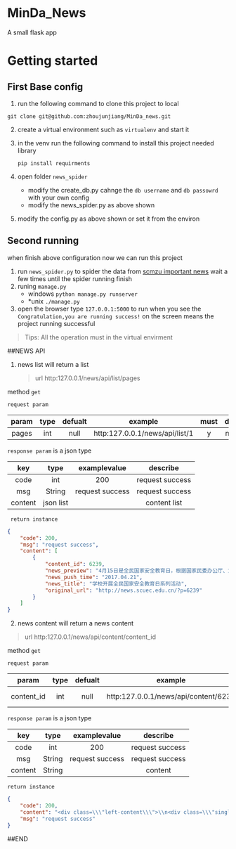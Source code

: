 
# MinDa_News
A small flask app

# Getting started
## First Base config
1. run the following  command to clone this project to local

 `git clone git@github.com:zhoujunjiang/MinDa_news.git`

2. create a virtual environment such as `virtualenv` and start it
3. in the venv run the following command to install this project needed library

    `pip install requirments`

4. open folder `news_spider`
    - modify the create_db.py cahnge the `db username` and `db passowrd` with your own config
    - modify the news_spider.py as above shown

5. modify the config.py as above shown or set it from the environ

## Second running

when finish above configuration now we can run this project

1. run `news_spider.py` to spider the data from [scmzu important news](http://news.scuec.edu.cn/?cat)
    wait a few times until the spider running finish
2. runing `manage.py`
    - windows  `python manage.py runserver`
    - *unix `./manage.py`
3. open the browser type `127.0.0.1:5000` to run when you see the `Congratulation,you are running success!` on the screen means the project running successful

>Tips: All the operation must in the virtual envirment

##NEWS API

1. news list will return a list
    >url http:127.0.0.1/news/api/list/pages

method `get`


`request param`

| param        | type   |  defualt  |example |must | describe |
| :--------:  | :-----:  | :----:  |:---:|:---:|:---:|
| pages| int|null|http:127.0.0.1/news/api/list/1|y|news list|

`response param`  is a json type
    
| key        | type   |  examplevalue   | describe |
| :--------:  | :-----:  | :----:  |:---:|
| code        |     int| 200      | request success|
|msg        | String|request success|request success|
|content|json list||content list|

` return instance`

```json
{
    "code": 200,
    "msg": "request success",
    "content": [
        {
            "content_id": 6239,
            "news_preview": "4月15日是全民国家安全教育日，根据国家民委办公厅、湖北省教育厅等相关文件和通知精神，学校精心部署、全面开展全民国家安全教育日“十个一”系列活动，即组织一次校党 ",
            "news_push_time": "2017.04.21",
            "news_title": "学校开展全民国家安全教育日系列活动",
            "original_url": "http://news.scuec.edu.cn/?p=6239"
        }
    ]
}
```



2. news content will return a news content
 >url http:127.0.0.1/news/api/content/content_id

method `get`

`request param`

| param        | type   |  defualt  |example |must | describe |
| :--------:  | :-----:  | :----:  |:---:|:---:|:---:|
| content_id| int|null|http:127.0.0.1/news/api/content/6239|y|news content|


`response param`  is a json type

| key        | type   |  examplevalue   | describe |
| :--------:  | :-----:  | :----:  |:---:|
| code        |     int| 200      | request success|
|msg        | String|request success|request success|
|content|String| |content |


`return instance`

```json
{
    "code": 200,
    "content": "<div class=\\\"left-content\\\">\\n<div class=\\\"single-header\\\">\\n<h2>我校学生团队荣获国际企业管理挑战赛中国赛区一等奖</h2>\\n<h3></h3>\\n<p><span class=\\\"s-time\\\">2017-03-27    11:12:14</span>\\n<span class=\\\"s-author\\\">    作者：潘文捷 董银红</span>\\n<span class=\\\"s-view\\\">    阅读量：1,202</span></p>\\n</div>\\n<div class=\\\"single-content\\\">\\n<p>近日，国际企业管理挑战赛组委会发来喜讯，由我校学生组成的“浪里个浪”团队在第37届艾迪国际杯国际企业管理挑战赛(Global Management Challenge，简称GMC)中国赛区比赛中表现优异，获得一等奖。</p>\\n<p>GMC是起源于欧洲的全球最大规模的企业管理比赛，被誉为企业管理模拟的奥林匹克大赛。GMC比赛以管理决策为核心，涉及企业发展战略、生产、研发、营销、人力资源、投资及财务等方面，通过最大限度地模拟公司在市场经济条件下的真实运作状况，为同学们培养和加强统观全局、系统思考、正确决策、灵活应变的能力提供了平台。2016年度GMC中国赛区共有来自全国150多所高校的近2000支队伍参赛，经过初赛、复赛、半决赛的层层选拔，历时四个月，最终有16支代表队在全国决赛（分为准决赛、总决赛）中进行了巅峰对决。</p>\\n<p>我校对该赛事高度重视，创新创业学院、管理学院通过线上和线下渠道进行宣传，组织全校学生统一报名，并为参赛队伍提供专业培训，营造了良好的参赛氛围。我校师生表现出极大热情，全校共有60支团队参加了该项赛事，其中29支队伍拿到复赛参赛权，最终有5支队伍进入半决赛，1支队伍闯进全国总决赛。我校“浪里个浪”学生团队在管理学院张秋来、董银红两位老师的指导下荣获全国一等奖，这也是我校在该项赛事中第二次获得全国一等奖。</p>\\n<p style=\\\"text-align: right;\\\">（编辑：杨征  来源：创新创业学院）</p>\\n<div class=\\\"thumbnail\\\"></div>\\n</div>\\n</div>",
    "msg": "request success"
}
```

##END
